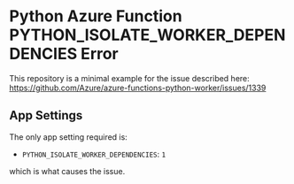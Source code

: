 # Python Azure Function PYTHON_ISOLATE_WORKER_DEPENDENCIES Error

This repository is a minimal example for the issue described here: <https://github.com/Azure/azure-functions-python-worker/issues/1339>

## App Settings

The only app setting required is:

- `PYTHON_ISOLATE_WORKER_DEPENDENCIES`: `1`

which is what causes the issue.
